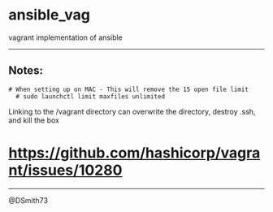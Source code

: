 # ansible_vag
vagrant implementation of ansible
 
  
   



    
     
--- 
## Notes:  
```
# When setting up on MAC - This will remove the 15 open file limit  
  # sudo launchctl limit maxfiles unlimited  
```
 
Linking to the /vagrant directory can overwrite the directory, destroy .ssh, and kill the box  
# https://github.com/hashicorp/vagrant/issues/10280  


---

@DSmith73
